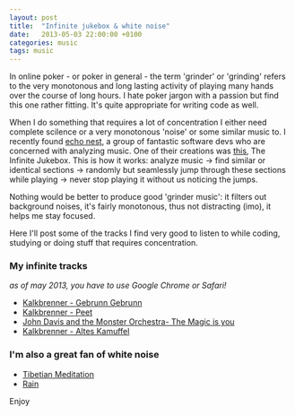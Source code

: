 ```yaml
---
layout: post
title:  "Infinite jukebox & white noise"
date:   2013-05-03 22:00:00 +0100
categories: music
tags: music
---
```


In online poker - or poker in general - the term 'grinder' or 'grinding'
refers to the very monotonous and long lasting activity of playing many hands over the course of long hours.
I hate poker jargon with a passion but find this one rather fitting. It's quite appropriate for writing code as well.<br>

<!--more-->

When I do something that requires a lot of concentration I either need complete scilence or a very monotonous 'noise' or some similar music to.
I recently found [echo nest][echo-nest], a group of fantastic software devs who are concerned with analyzing music.
One of their creations was [this][jukebox], The Infinite Jukebox.
This is how it works: analyze music -> find similar or identical sections -> randomly but seamlessly jump through these sections while playing -> never stop playing it without us noticing the jumps.

Nothing would be better to produce good 'grinder music': it filters out background noises, it's fairly monotonous, thus not distracting (imo), it helps me stay focused.


Here I'll post some of the tracks I find very good to listen to while coding, studying or doing stuff that requires concentration.


### My infinite tracks
*as of may 2013, you have to use Google Chrome or Safari!*

- [Kalkbrenner - Gebrunn Gebrunn][infinite-gebrunn]
- [Kalkbrenner - Peet][infinite-peet]
- [John Davis and the Monster Orchestra- The Magic is you][infinite-magic-is-you]
- [Kalkbrenner - Altes Kamuffel][infinite-kamuffel]

### I'm also a great fan of white noise
- [Tibetian Meditation][tibetian]
- [Rain][rain]

Enjoy

[echo-nest]: http://echonest.com/
[jukebox]: http://infinitejukebox.playlistmachinery.com/

[infinite-gebrunn]: http://labs.echonest.com/Uploader/index.html?trid=TRSYVQB13E6747518A
[infinite-peet]: http://labs.echonest.com/Uploader/index.html?trid=TRSQZAG13E5F4C2CAD
[infinite-magic-is-you]: http://labs.echonest.com/Uploader/index.html?trid=TRPVSRM13F010D9D39
[infinite-kamuffel]: http://labs.echonest.com/Uploader/index.html?trid=TRUDTSG14154348BE5&amp;thresh=25&amp;bp=24,49,12

[tibetian]: http://mynoise.net/NoiseMachines/throatSingingDroneGenerator.php
[rain]: http://mynoise.net/NoiseMachines/rainNoiseGenerator.php
